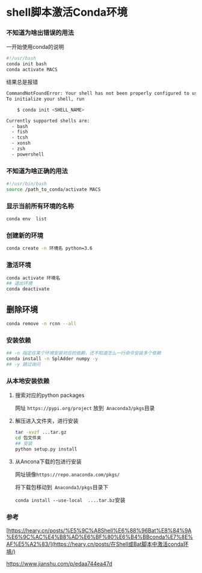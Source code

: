 # shell脚本激活Conda环境

### 不知道为啥出错误的用法

一开始使用conda的说明

```bash
#!/usr/bash
conda init bash
conda activate MACS
```

结果总是报错

```bash
CommandNotFoundError: Your shell has not been properly configured to use 'conda activate'.
To initialize your shell, run

    $ conda init <SHELL_NAME>

Currently supported shells are:
  - bash
  - fish
  - tcsh
  - xonsh
  - zsh
  - powershell
```



### 不知道为啥正确的用法

```bash
#!/usr/bin/bash
source /path_to_conda/activate MACS
```

### 显示当前所有环境的名称

```bash
conda env  list
```

### 创建新的环境

```bash
conda create -n 环境名 python=3.6
```

### 激活环境

```bash
conda activate 环境名
## 退出环境
conda deactivate 
```

## 删除环境

```bash
conda remove -n rcnn --all
```

### 安装依赖

```bash
## -n 指定在某个环境安装对应的依赖，还不知道怎么一行命令安装多个依赖
conda install -n SplAdder numpy -y
## -y 跳过询问
```



### 从本地安装依赖

1. 搜索对应的python packages

   网址 ` https://pypi.org/project ` 放到`  Anaconda3/pkgs `目录

2. 解压进入文件夹，进行安装

   ```bash
   tar -xvzf ...tar.gz
   cd 包文件夹
   ## 安装
   python setup.py install 
   ```

3. 从Ancona下载的包进行安装

   网址镜像` https://repo.anaconda.com/pkgs/ `

   将下载包移动到`  Anaconda3/pkgs `目录下

   `conda install --use-local  ....tar.bz`安装

### 参考

[https://heary.cn/posts/%E5%9C%A8Shell%E6%88%96Bat%E8%84%9A%E6%9C%AC%E4%B8%AD%E6%BF%80%E6%B4%BBconda%E7%8E%AF%E5%A2%83/](https://heary.cn/posts/在Shell或Bat脚本中激活conda环境/)

 https://www.jianshu.com/p/edaa744ea47d 